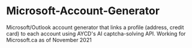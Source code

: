# Microsoft-Account-Generator
Microsoft/Outlook account generator that links a profile (address, credit card) to each account using AYCD's AI captcha-solving API.
Working for Microsoft.ca as of November 2021
